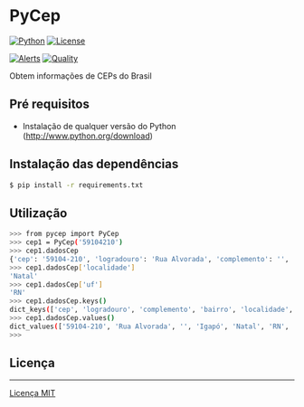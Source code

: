 # PyCep

[![Python](https://img.shields.io/pypi/pyversions/Eel?style=for-the-badge&logo=python)](https://www.python.org/)
[![License](https://img.shields.io/github/license/thomaznathanael/PyCep?style=for-the-badge)](https://github.com/thomaznathanael/PyCep/blob/main/LICENSE)

[![Alerts](https://img.shields.io/lgtm/alerts/github/thomaznathanael/PyCep?style=for-the-badge&logo=lgtm)](https://lgtm.com/projects/g/thomaznathanael/PyCep/alerts/)
[![Quality](https://img.shields.io/lgtm/grade/python/github/thomaznathanael/PyCep?style=for-the-badge&logo=lgtm)](https://lgtm.com/projects/g/thomaznathanael/PyCep/context:python)

Obtem informações de CEPs do Brasil

## Pré requisitos

  * Instalação de qualquer versão do Python (http://www.python.org/download)
  
## Instalação das dependências

```bash
$ pip install -r requirements.txt
```

## Utilização

```bash
>>> from pycep import PyCep
>>> cep1 = PyCep('59104210')
>>> cep1.dadosCep
{'cep': '59104-210', 'logradouro': 'Rua Alvorada', 'complemento': '', 'bairro': 'Igapó', 'localidade': 'Natal', 'uf': 'RN', 'ibge': '2408102', 'gia': '', 'ddd': '84', 'siafi': '1761'}
>>> cep1.dadosCep['localidade']
'Natal'
>>> cep1.dadosCep['uf']
'RN'
>>> cep1.dadosCep.keys()
dict_keys(['cep', 'logradouro', 'complemento', 'bairro', 'localidade', 'uf', 'ibge', 'gia', 'ddd', 'siafi'])
>>> cep1.dadosCep.values()
dict_values(['59104-210', 'Rua Alvorada', '', 'Igapó', 'Natal', 'RN', '2408102', '', '84', '1761'])
>>>
```

## Licença
-------
[Licença MIT](LICENSE)
